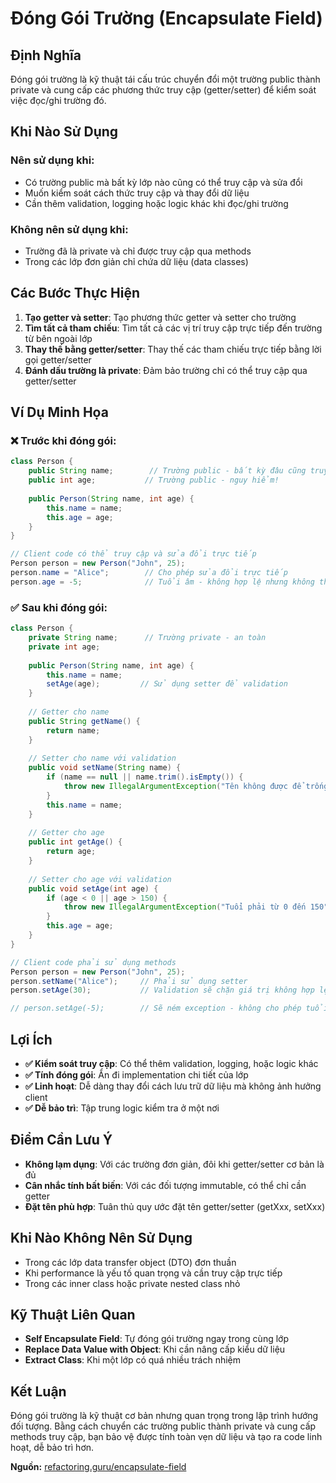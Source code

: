 # **Đóng Gói Trường (Encapsulate Field)**

## **Định Nghĩa**
Đóng gói trường là kỹ thuật tái cấu trúc chuyển đổi một trường public thành private và cung cấp các phương thức truy cập (getter/setter) để kiểm soát việc đọc/ghi trường đó.

## **Khi Nào Sử Dụng**

### **Nên sử dụng khi:**
- Có trường public mà bất kỳ lớp nào cũng có thể truy cập và sửa đổi
- Muốn kiểm soát cách thức truy cập và thay đổi dữ liệu
- Cần thêm validation, logging hoặc logic khác khi đọc/ghi trường

### **Không nên sử dụng khi:**
- Trường đã là private và chỉ được truy cập qua methods
- Trong các lớp đơn giản chỉ chứa dữ liệu (data classes)

## **Các Bước Thực Hiện**

1. **Tạo getter và setter**: Tạo phương thức getter và setter cho trường
2. **Tìm tất cả tham chiếu**: Tìm tất cả các vị trí truy cập trực tiếp đến trường từ bên ngoài lớp
3. **Thay thế bằng getter/setter**: Thay thế các tham chiếu trực tiếp bằng lời gọi getter/setter
4. **Đánh dấu trường là private**: Đảm bảo trường chỉ có thể truy cập qua getter/setter

## **Ví Dụ Minh Họa**

### **❌ Trước khi đóng gói:**
```java
class Person {
    public String name;        // Trường public - bất kỳ đâu cũng truy cập được
    public int age;           // Trường public - nguy hiểm!
    
    public Person(String name, int age) {
        this.name = name;
        this.age = age;
    }
}

// Client code có thể truy cập và sửa đổi trực tiếp
Person person = new Person("John", 25);
person.name = "Alice";        // Cho phép sửa đổi trực tiếp
person.age = -5;              // Tuổi âm - không hợp lệ nhưng không thể ngăn chặn
```

### **✅ Sau khi đóng gói:**
```java
class Person {
    private String name;      // Trường private - an toàn
    private int age;
    
    public Person(String name, int age) {
        this.name = name;
        setAge(age);         // Sử dụng setter để validation
    }
    
    // Getter cho name
    public String getName() {
        return name;
    }
    
    // Setter cho name với validation
    public void setName(String name) {
        if (name == null || name.trim().isEmpty()) {
            throw new IllegalArgumentException("Tên không được để trống");
        }
        this.name = name;
    }
    
    // Getter cho age
    public int getAge() {
        return age;
    }
    
    // Setter cho age với validation
    public void setAge(int age) {
        if (age < 0 || age > 150) {
            throw new IllegalArgumentException("Tuổi phải từ 0 đến 150");
        }
        this.age = age;
    }
}

// Client code phải sử dụng methods
Person person = new Person("John", 25);
person.setName("Alice");     // Phải sử dụng setter
person.setAge(30);           // Validation sẽ chặn giá trị không hợp lệ

// person.setAge(-5);        // Sẽ ném exception - không cho phép tuổi âm
```

## **Lợi Ích**

- **✅ Kiểm soát truy cập**: Có thể thêm validation, logging, hoặc logic khác
- **✅ Tính đóng gói**: Ẩn đi implementation chi tiết của lớp
- **✅ Linh hoạt**: Dễ dàng thay đổi cách lưu trữ dữ liệu mà không ảnh hưởng client
- **✅ Dễ bảo trì**: Tập trung logic kiểm tra ở một nơi

## **Điểm Cần Lưu Ý**

- **Không lạm dụng**: Với các trường đơn giản, đôi khi getter/setter cơ bản là đủ
- **Cân nhắc tính bất biến**: Với các đối tượng immutable, có thể chỉ cần getter
- **Đặt tên phù hợp**: Tuân thủ quy ước đặt tên getter/setter (getXxx, setXxx)

## **Khi Nào Không Nên Sử Dụng**

- Trong các lớp data transfer object (DTO) đơn thuần
- Khi performance là yếu tố quan trọng và cần truy cập trực tiếp
- Trong các inner class hoặc private nested class nhỏ

## **Kỹ Thuật Liên Quan**

- **Self Encapsulate Field**: Tự đóng gói trường ngay trong cùng lớp
- **Replace Data Value with Object**: Khi cần nâng cấp kiểu dữ liệu
- **Extract Class**: Khi một lớp có quá nhiều trách nhiệm

## **Kết Luận**

Đóng gói trường là kỹ thuật cơ bản nhưng quan trọng trong lập trình hướng đối tượng. Bằng cách chuyển các trường public thành private và cung cấp methods truy cập, bạn bảo vệ được tính toàn vẹn dữ liệu và tạo ra code linh hoạt, dễ bảo trì hơn.

**Nguồn:** [refactoring.guru/encapsulate-field](https://refactoring.guru/encapsulate-field)